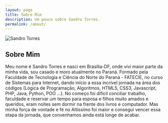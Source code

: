 ```yaml
---
layout: page
title: Sobre Mim
description: Um pouco sobre Sandro Torres.
permalink: /about/
---
```


<img itemprop="image" class="img-rounded" src="asset/img/perfil-02.png" alt="Sandro Torres">

## Sobre Mim

Meu nome é Sandro Torres e nasci em Brasília-DF, onde vivi maior parte da minha vida, sou casado e moro atualmente no Paraná. Formado pela Faculdade de Tecnologia e Ciência do Norte do Paraná - FATECIE, no curso de Sistemas para Internet, dando início a essa incrível jornada na área dos códigos (Lógica de Programação, Algoritmos, HTML5, CSS3, Javascript, PHP, Java, Python, POO ...). No começo foi difícil conciliar trabalho, faculdade e reservar um tempo para esposa e filhos muito amados e queridos, eram noites sem dormir na frente dos livros e computador. Mas minha força de vontade e fé no Altíssimo foi maior e consegui vencer essa etapa da jornada, que convenhamos ainda está longe de acabar.
